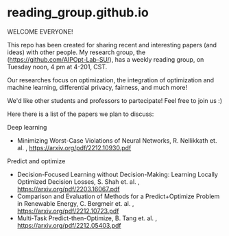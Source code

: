 # reading_group.github.io

WELCOME EVERYONE!

This repo has been created for sharing recent and interesting papers (and ideas) with other people.
My research group, the (https://github.com/AIPOpt-Lab-SU/), has a weekly reading group, on Tuesday noon, 4 pm at 4-201, CST.

Our researches focus on optimization, the integration of optimization and machine learning, differential privacy, fairness, and much more!

We'd like other students and professors to partecipate! Feel free to join us :)

Here there is a list of the papers we plan to discuss:

Deep learning

- Minimizing Worst-Case Violations of Neural Networks, R. Nellikkath et. al. , https://arxiv.org/pdf/2212.10930.pdf

Predict and optimize

- Decision-Focused Learning without Decision-Making: Learning Locally Optimized Decision Losses, S. Shah et. al. , https://arxiv.org/pdf/2203.16067.pdf
- Comparison and Evaluation of Methods for a Predict+Optimize Problem in Renewable Energy, C. Bergmeir et. al. , https://arxiv.org/pdf/2212.10723.pdf
- Multi-Task Predict-then-Optimize, B. Tang et. al. , https://arxiv.org/pdf/2212.05403.pdf
